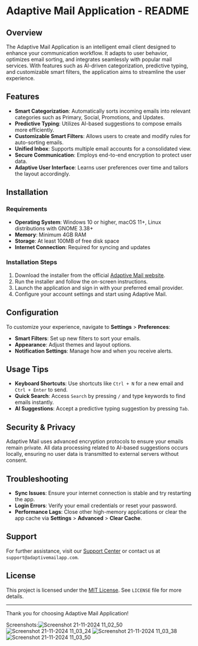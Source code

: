 # Adaptive Mail Application - README

## Overview
The Adaptive Mail Application is an intelligent email client designed to enhance your communication workflow. It adapts to user behavior, optimizes email sorting, and integrates seamlessly with popular mail services. With features such as AI-driven categorization, predictive typing, and customizable smart filters, the application aims to streamline the user experience.

## Features
- **Smart Categorization**: Automatically sorts incoming emails into relevant categories such as Primary, Social, Promotions, and Updates.
- **Predictive Typing**: Utilizes AI-based suggestions to compose emails more efficiently.
- **Customizable Smart Filters**: Allows users to create and modify rules for auto-sorting emails.
- **Unified Inbox**: Supports multiple email accounts for a consolidated view.
- **Secure Communication**: Employs end-to-end encryption to protect user data.
- **Adaptive User Interface**: Learns user preferences over time and tailors the layout accordingly.

## Installation
### Requirements
- **Operating System**: Windows 10 or higher, macOS 11+, Linux distributions with GNOME 3.38+
- **Memory**: Minimum 4GB RAM
- **Storage**: At least 100MB of free disk space
- **Internet Connection**: Required for syncing and updates

### Installation Steps
1. Download the installer from the official [Adaptive Mail website](https://www.adaptivemailapp.com/download).
2. Run the installer and follow the on-screen instructions.
3. Launch the application and sign in with your preferred email provider.
4. Configure your account settings and start using Adaptive Mail.

## Configuration
To customize your experience, navigate to **Settings** > **Preferences**:
- **Smart Filters**: Set up new filters to sort your emails.
- **Appearance**: Adjust themes and layout options.
- **Notification Settings**: Manage how and when you receive alerts.

## Usage Tips
- **Keyboard Shortcuts**: Use shortcuts like `Ctrl + N` for a new email and `Ctrl + Enter` to send.
- **Quick Search**: Access `Search` by pressing `/` and type keywords to find emails instantly.
- **AI Suggestions**: Accept a predictive typing suggestion by pressing `Tab`.

## Security & Privacy
Adaptive Mail uses advanced encryption protocols to ensure your emails remain private. All data processing related to AI-based suggestions occurs locally, ensuring no user data is transmitted to external servers without consent.

## Troubleshooting
- **Sync Issues**: Ensure your internet connection is stable and try restarting the app.
- **Login Errors**: Verify your email credentials or reset your password.
- **Performance Lags**: Close other high-memory applications or clear the app cache via **Settings** > **Advanced** > **Clear Cache**.

## Support
For further assistance, visit our [Support Center](https://www.adaptivemailapp.com/support) or contact us at `support@adaptivemailapp.com`.

## License
This project is licensed under the [MIT License](https://opensource.org/licenses/MIT). See `LICENSE` file for more details.

---
Thank you for choosing Adaptive Mail Application!



Screenshots:![Screenshot 21-11-2024 11_02_50](https://github.com/user-attachments/assets/3ea7602e-a080-494e-b2f6-903226e89186)
![Screenshot 21-11-2024 11_03_24](https://github.com/user-attachments/assets/bebf1874-7893-491f-9402-fda7365a5144)
![Screenshot 21-11-2024 11_03_38](https://github.com/user-attachments/assets/02731119-16b6-4ce1-a8a6-868eb2f4b82e)
![Screenshot 21-11-2024 11_03_50](https://github.com/user-attachments/assets/1d2c56e5-05be-4e20-91d2-9993ca1c6c99)



